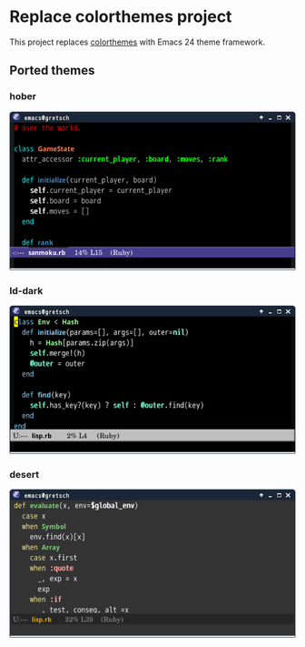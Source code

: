 # Replace colorthemes project

This project replaces [colorthemes](http://www.nongnu.org/color-theme/) with Emacs 24 theme framework.


## Ported themes

### hober

![hober-theme](images/hober-theme.png)

### ld-dark

![ld-dark-theme](images/ld-dark-theme.png)

### desert

![desert](images/desert-theme.png)
